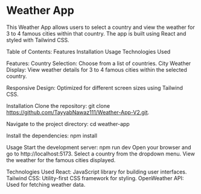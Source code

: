 # Weather App

This Weather App allows users to select a country and view the weather for 3 to 4 famous cities within that country. The app is built using React and styled with Tailwind CSS.


Table of Contents:
Features
Installation
Usage
Technologies Used


Features:
Country Selection: Choose from a list of countries.
City Weather Display: View weather details for 3 to 4 famous cities within the selected country.


Responsive Design: 
Optimized for different screen sizes using Tailwind CSS.


Installation
Clone the repository:
git clone https://github.com/TayyabNawaz111/Weather-App-V2.git.


Navigate to the project directory:
cd weather-app


Install the dependencies:
npm install


Usage
Start the development server:
npm run dev
Open your browser and go to http://localhost:5173.
Select a country from the dropdown menu.
View the weather for the famous cities displayed.


Technologies Used
React: JavaScript library for building user interfaces.
Tailwind CSS: Utility-first CSS framework for styling.
OpenWeather API: Used for fetching weather data.
